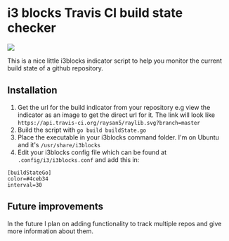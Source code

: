 # i3 blocks Travis CI build state checker

![](https://i.imgur.com/tZXUt7Q.png)


This is a nice little i3blocks indicator script to help you monitor the current build state of a github repository.
## Installation

1. Get the url for the build indicator from your repository e.g view the indicator as an image to get the direct url for it. The link will look like `https://api.travis-ci.org/raysan5/raylib.svg?branch=master`
2. Build the script with `go build buildState.go`
3. Place the executable in your i3blocks command folder. I'm on Ubuntu and it's `/usr/share/i3blocks`
4. Edit your i3blocks config file which can be found at `.config/i3/i3blocks.conf` and add this in: 
````
[buildStateGo]
color=#4ceb34
interval=30
````

## Future improvements

In the future I plan on adding functionality to track multiple repos and give more information about them.

